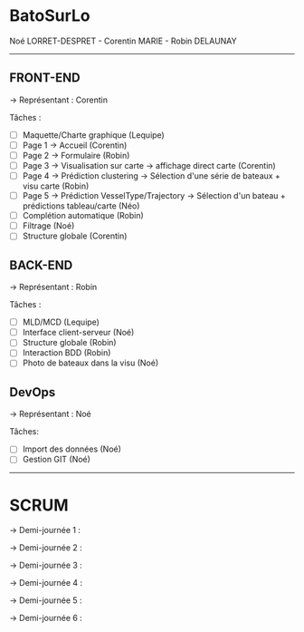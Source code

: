 # BatoSurLo

Noé LORRET-DESPRET - Corentin MARIE - Robin DELAUNAY


___

## FRONT-END
-> Représentant : Corentin

Tâches :
- [ ] Maquette/Charte graphique (Lequipe)
- [ ] Page 1 -> Accueil (Corentin)
- [ ] Page 2 -> Formulaire (Robin)
- [ ] Page 3 -> Visualisation sur carte -> affichage direct carte (Corentin)
- [ ] Page 4 -> Prédiction clustering -> Sélection d'une série de bateaux + visu carte (Robin)
- [ ] Page 5 -> Prédiction VesselType/Trajectory -> Sélection d'un bateau + prédictions tableau/carte (Néo)
- [ ] Complétion automatique (Robin)
- [ ] Filtrage (Noé)
- [ ] Structure globale (Corentin)

## BACK-END
-> Représentant : Robin

Tâches : 
- [ ] MLD/MCD (Lequipe)
- [ ] Interface client-serveur (Noé)
- [ ] Structure globale (Robin)
- [ ] Interaction BDD (Robin)
- [ ] Photo de bateaux  dans la visu (Noé)
## DevOps
-> Représentant : Noé

Tâches:
- [ ] Import des données (Noé)
- [ ] Gestion GIT (Noé)

___ 

# SCRUM 

-> Demi-journée 1 :

-> Demi-journée 2 :

-> Demi-journée 3 :

-> Demi-journée 4 :

-> Demi-journée 5 :

-> Demi-journée 6 :